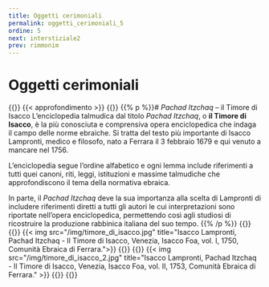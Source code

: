 ```yaml
---
title: Oggetti cerimoniali
permalink: oggetti_cerimoniali_5
ordine: 5
next: interstiziale2
prev: rimmonim
---
```

# Oggetti cerimoniali
{{<row class="approfondimento">}}
{{< approfondimento >}}
{{<column1>}}
{{% p %}}# *Pachad Itzchaq* – il Timore di Isacco
L’enciclopedia talmudica dal titolo *Pachad Itzchaq*, o **il Timore di Isacco**, è la più conosciuta e comprensiva opera enciclopedica che indaga il campo delle
norme ebraiche. Si tratta del testo più importante di Isacco Lampronti, medico e filosofo, nato a Ferrara il 3 febbraio 1679 e qui venuto a mancare nel 1756.

L’enciclopedia segue l’ordine alfabetico e ogni lemma include riferimenti a tutti quei canoni, riti, leggi, istituzioni e massime talmudiche che approfondiscono il
tema della normativa ebraica.

In parte, il *Pachad Itzchaq* deve la sua importanza alla scelta di Lampronti di includere riferimenti diretti a tutti gli autori le cui interpretazioni sono riportate
nell’opera enciclopedica, permettendo così agli studiosi di ricostruire la produzione rabbinica italiana del suo tempo.
{{% /p %}}
{{</column1>}}
{{<column>}}
{{< img src="/img/timore_di_isacco.jpg" title="Isacco Lampronti, Pachad Itzchaq - Il Timore di Isacco, Venezia, Isacco Foa, vol. I, 1750, Comunità Ebraica di Ferrara.">}}
{{</column>}}
{{<column>}}
{{< img src="/img/timore_di_isacco_2.jpg" title="Isacco Lampronti, Pachad Itzchaq - Il Timore di Isacco, Venezia, Isacco Foa, vol. II, 1753, Comunità Ebraica di Ferrara." >}}
{{</column>}}
{{</row>}}